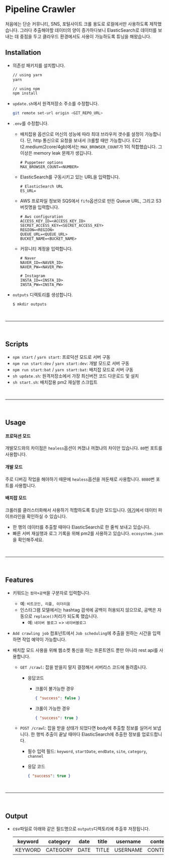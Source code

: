 # Pipeline Crawler

처음에는 단순 커뮤니티, SNS, 포털사이트 크롤 용도로 로컬에서만 사용하도록 제작했습니다. 그러다 추출해야할 데이터의 양이 증가하다보니 ElasticSearch로 데이터를 보내는 데 중점을 두고 클라우드 환경에서도 사용이 가능하도록 튜닝을 해왔습니다.

## Installation

- 의존성 패키지를 설치합니다.

  ```sh
  // using yarn
  yarn

  // using npm
  npm install
  ```

- `update.sh`에서 원격저장소 주소를 수정합니다.

  ```sh
  git remote set-url origin <GIT_REPO_URL>
  ```

- `.env`를 수정합니다.

  - 배치잡용 옵션으로 머신의 성능에 따라 최대 브라우저 갯수를 설정이 가능합니다. 단, http 통신으로 요청을 보내서 크롤할 때만 가능합니다. EC2 t2.medium(2core/4gb)에서는 `MAX_BROWSER_COUNT`가 1이 적합했습니다. 그 이상은 memory leak 문제가 생깁니다.

    ```.env
    # Puppeteer options
    MAX_BROWSER_COUNT=<NUMBER>
    ```

  - ElasticSearch를 구동시키고 있는 URL을 입력합니다.

    ```.env
    # ElasticSearch URL
    ES_URL=
    ```

  - AWS 프로파일 정보와 SQS에서 `fifo`옵션으로 만든 Queue URL, 그리고 S3 버킷명을 입력합니다.

    ```.env
    # Aws configuration
    ACCESS_KEY_ID=<ACCESS_KEY_ID>
    SECRET_ACCESS_KEY=<SECRET_ACCESS_KEY>
    REGION=<REGION>
    QUEUE_URL=<QUEUE_URL>
    BUCKET_NAME=<BUCKET_NAME>
    ```

  - 커뮤니티 계정을 입력합니다.

    ```.env
    # Naver
    NAVER_ID=<NAVER_ID>
    NAVER_PW=<NAVER_PW>

    # Instagram
    INSTA_ID=<INSTA_ID>
    INSTA_PW=<INSTA_PW>
    ```

- `outputs` 디렉토리를 생성합니다.

  ```sh
  $ mkdir outputs
  ```

<br>

---

<br>

## Scripts

- `npm start` / `yarn start`: 프로덕션 모드로 서버 구동
- `npm run start:dev` / `yarn start:dev`: 개발 모드로 서버 구동
- `npm run start:bat` / `yarn start:bat`: 배치잡 모드로 서버 구동
- `sh update.sh`: 원격저장소에서 가장 최신버전 코드 다운로드 및 설치
- `sh start.sh`: 배치잡용 pm2 재실행 스크립트

<br>

---

<br>

## Usage

#### 프로덕션 모드

개발모드와의 차이점은 `healess`옵션이 켜졌냐 꺼졌냐의 차이만 있습니다. `80`번 포트를 사용합니다.

#### 개발 모드

주로 디버깅 작업을 해야하기 때문에 `healess`옵션을 꺼둔채로 사용합니다. `8080`번 포트를 사용합니다.

#### 배치잡 모드

크롤러를 클러스터화해서 사용하기 적합하도록 튜닝한 모드입니다. [여기]()에서 데이터 파이프라인을 확인하실 수 있습니다.

- 한 행의 데이터를 추출할 때마다 ElasticSearch로 한 줄씩 보내고 있습니다.
- 빠른 서버 재실행과 로그 기록을 위해 pm2를 사용하고 있습니다. `ecosystem.json`을 확인해주세요.

<br>

---

<br>

## Features

- 키워드는 `컴마+공백`을 구분자로 입력합니다.
  - 예: `비트코인, 리플, 이더리움`
  - 인스타그램 모델에서는 hashtag 검색에 공백이 허용되지 않으므로, 공백은 자동으로 `replace()`처리가 되도록 했습니다.
    - 예: `네이버 블로그` => `네이버블로그`
- `Add crawling job` 컴포넌트에서 `Job scheduling`에 추출을 원하는 시간을 입력하면 작업 예약이 가능합니다.
- 배치잡 모드 사용을 위해 웹소켓 통신을 하는 프론트엔드 뿐만 아니라 rest api를 사용합니다.

  - `GET /crawl`: 잡을 받을지 말지 결정해서 서버리스 코드에 돌려줍니다.

    - 응답코드

      - 크롤이 불가능한 경우

        ```json
        { "success": false }
        ```

      - 크롤이 가능한 경우
        ```json
        { "success": true }
        ```

  - `POST /crawl`: 잡을 받을 상태가 되었다면 body에 추출할 정보를 실어서 보냅니다. 한 행씩 추출이 끝날 때마다 ElasticSearch에 추출한 정보를 업로드합니다.

    - 필수 입력 필드: `keyword`, `startDate`, `endDate`, `site`, `category`, `channel`
    - 응답 코드

      ```json
      { "success": true }
      ```

<br>

---

<br>

## Output

- csv파일로 아래와 같은 필드명으로 `outputs`디렉토리에 추출후 저장됩니다.

  | keyword | category | date | title | username | content | click | link | channel | site |
  | ------- | -------- | ---- | ----- | -------- | ------- | ----- | ---- | ------- | ---- |
  | KEYWORD | CATEGORY | DATE | TITLE | USERNAME | CONTENT | CLICK | LINK | CHANNEL | SITE |
